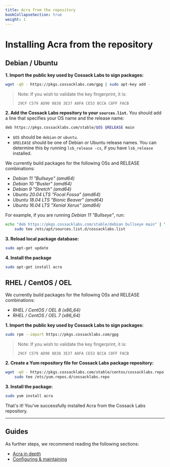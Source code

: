 ```yaml
---
title: Acra from the repository
bookCollapseSection: true
weight: 1
---
```


# Installing Acra from the repository

## Debian / Ubuntu

**1. Import the public key used by Cossack Labs to sign packages:**

```bash
wget -qO - https://pkgs.cossacklabs.com/gpg | sudo apt-key add -
```    

> Note: If you wish to validate the key fingerprint, it is:
> ```
> 29CF C579 AD90 8838 3E37 A8FA CE53 BCCA C8FF FACB
> ```

**2. Add the Cossack Labs repository to your `sources.list`.**
You should add a line that specifies your OS name and the release name:

```bash
deb https://pkgs.cossacklabs.com/stable/$OS $RELEASE main
```    

* `$OS` should be `debian` or `ubuntu`.
* `$RELEASE` should be one of Debian or Ubuntu release names. You can determine this by running `lsb_release -cs`, if you have `lsb_release` installed.

We currently build packages for the following OSs and RELEASE combinations:

- *Debian 11 "Bullseye" (amd64)*
- *Debian 10 "Buster" (amd64)*
- *Debian 9 "Stretch" (amd64)*
- *Ubuntu 20.04 LTS "Focal Fossa" (amd64)*
- *Ubuntu 18.04 LTS "Bionic Beaver" (amd64)*
- *Ubuntu 16.04 LTS "Xenial Xerus" (amd64)*

For example, if you are running *Debian 11 "Bullseye"*, run:

```bash
echo "deb https://pkgs.cossacklabs.com/stable/debian bullseye main" | \
    sudo tee /etc/apt/sources.list.d/cossacklabs.list
```    

**3. Reload local package database:**

```bash
sudo apt-get update
```    

**4. Install the package**

```bash
sudo apt-get install acra
```

## RHEL / CentOS / OEL

We currently build packages for the following OSs and RELEASE combinations:

* *RHEL / CentOS / OEL 8 (x86_64)*
* *RHEL / CentOS / OEL 7 (x86_64)*

**1. Import the public key used by Cossack Labs to sign packages:**

```bash
sudo rpm --import https://pkgs.cossacklabs.com/gpg
```

> Note: If you wish to validate the key fingerprint, it is:
> ```
> 29CF C579 AD90 8838 3E37 A8FA CE53 BCCA C8FF FACB
> ```

**2. Create a Yum repository file for Cossack Labs package repository:**

```bash
wget -qO - https://pkgs.cossacklabs.com/stable/centos/cossacklabs.repo | \
    sudo tee /etc/yum.repos.d/cossacklabs.repo
```    

**3. Install the package:**

```bash
sudo yum install acra
```

That's it! You've successfully installed Acra from the Cossack Labs repository.

---

## Guides

As further steps, we recommend reading the following sections:
* [Acra in depth](/acra/acra-in-depth/)
* [Configuring & maintaining](/acra/configuring-maintaining/)
